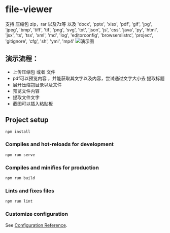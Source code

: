 # file-viewer
支持 压缩包 zip，rar 以及7z等 以及  'docx', 'pptx', 'xlsx', 'pdf', 'gif', 'jpg', 'jpeg', 'bmp', 'tiff', 'tif', 'png', 'svg', 'txt', 'json', 'js', 'css', 'java', 'py', 'html', 'jsx', 'ts', 'tsx', 'xml', 'md', 'log', 'editorconfig', 'browserslistrc', 'project', 'gitignore', 'cfg', 'sh', 'yml', 'mp4' 
![演示图](https://cdn.nlark.com/yuque/0/2022/png/2693564/1660404892189-940413dd-0772-48c8-a18e-2dabb083b5df.png?x-oss-process=image%2Fresize%2Cw_1500%2Climit_0)

## 演示流程：
- 上传压缩包 或者 文件
- pdf可以预览内容 ，并能获取其文字以及内容，尝试通过文字大小去 提取标题
- 展开压缩包目录以及文件
- 预览文件内容 
- 提取文件文字
- 截图可以插入粘贴板

## Project setup
```
npm install
```
### Compiles and hot-reloads for development
```
npm run serve
```

### Compiles and minifies for production
```
npm run build
```

### Lints and fixes files
```
npm run lint
```

### Customize configuration
See [Configuration Reference](https://cli.vuejs.org/config/).
